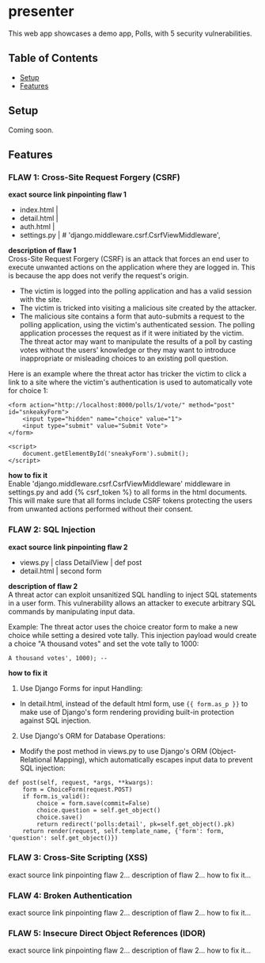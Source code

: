 # presenter

This web app showcases a demo app, Polls, with 5 security vulnerabilities.


## Table of Contents
- [Setup](#setup)
- [Features](#features)


## Setup

Coming soon.


## Features

### FLAW 1: Cross-Site Request Forgery (CSRF)
**exact source link pinpointing flaw 1**
- index.html | <!-- {% csrf_token %} -->
- detail.html | <!-- {% csrf_token %} -->
- auth.html | <!-- {% csrf_token %} -->
- settings.py | # 'django.middleware.csrf.CsrfViewMiddleware',

**description of flaw 1**<br>
Cross-Site Request Forgery (CSRF) is an attack that forces an end user to execute unwanted actions on the application where they are logged in. This is because the app does not verify the request's origin.
- The victim is logged into the polling application and has a valid session with the site.
- The victim is tricked into visiting a malicious site created by the attacker.
- The malicious site contains a form that auto-submits a request to the polling application, using the victim's authenticated session.
The polling application processes the request as if it were initiated by the victim. The threat actor may want to manipulate the results of a poll by casting votes without the users' knowledge or they may want to introduce inappropriate or misleading choices to an existing poll question.

Here is an example where the threat actor has tricker the victim to click a link to a site where the victim's authentication is used to automatically vote for choice 1: 
```
<form action="http://localhost:8000/polls/1/vote/" method="post" id="snkeakyForm">
    <input type="hidden" name="choice" value="1">
    <input type="submit" value="Submit Vote">
</form>

<script>
    document.getElementById('sneakyForm').submit();
</script>
```
**how to fix it**<br>
Enable 'django.middleware.csrf.CsrfViewMiddleware' middleware in settings.py and add {% csrf_token %} to all forms in the html documents. This will make sure that all forms include CSRF tokens protecting the users from unwanted actions performed without their consent.


### FLAW 2: SQL Injection
**exact source link pinpointing flaw 2**
- views.py | class DetailView | def post
- detail.html | second form

**description of flaw 2**<br>
A threat actor can exploit unsanitized SQL handling to inject SQL statements in a user form. This vulnerability allows an attacker to execute arbitrary SQL commands by manipulating input data.

Example: The threat actor uses the choice creator form to make a new choice while setting a desired vote tally. This injection payload would create a choice "A thousand votes" and set the vote tally to 1000:
```
A thousand votes', 1000); --
```
**how to fix it**
1. Use Django Forms for input Handling:
- In detail.html, instead of the default html form, use ```{{ form.as_p }}``` to make use of Django's form rendering providing built-in protection against SQL injection.
2. Use Django's ORM for Database Operations:
- Modify the post method in views.py to use Django's ORM (Object-Relational Mapping), which automatically escapes input data to prevent SQL injection:
```
def post(self, request, *args, **kwargs):
    form = ChoiceForm(request.POST)
    if form.is_valid():
        choice = form.save(commit=False)
        choice.question = self.get_object()
        choice.save()
        return redirect('polls:detail', pk=self.get_object().pk)
    return render(request, self.template_name, {'form': form, 'question': self.get_object()})
```


### FLAW 3: Cross-Site Scripting (XSS)
exact source link pinpointing flaw 2...
description of flaw 2...
how to fix it...


### FLAW 4: Broken Authentication
exact source link pinpointing flaw 2...
description of flaw 2...
how to fix it...


### FLAW 5: Insecure Direct Object References (IDOR)
exact source link pinpointing flaw 2...
description of flaw 2...
how to fix it...


